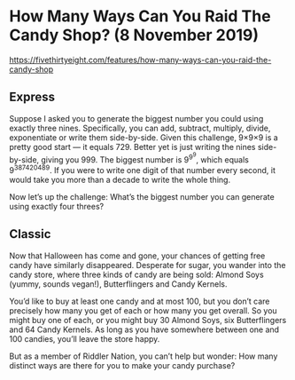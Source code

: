 # How Many Ways Can You Raid The Candy Shop?  (8 November 2019)

https://fivethirtyeight.com/features/how-many-ways-can-you-raid-the-candy-shop

## Express

Suppose I asked you to generate the biggest number you could using exactly three nines.
Specifically, you can add, subtract, multiply, divide, exponentiate or write them side-by-side.
Given this challenge, 9×9×9 is a pretty good start — it equals 729.
Better yet is just writing the nines side-by-side, giving you 999.
The biggest number is 9<sup>9<sup>9</sup></sup>, which equals 9<sup>387420489</sup>.
If you were to write one digit of that number every second, it would take you more than a decade to write the whole thing.

Now let’s up the challenge: What’s the biggest number you can generate using exactly four threes?

## Classic

Now that Halloween has come and gone, your chances of getting free candy have similarly disappeared.
Desperate for sugar, you wander into the candy store, where three kinds of candy are being sold: Almond Soys (yummy, sounds vegan!), Butterflingers and Candy Kernels.

You’d like to buy at least one candy and at most 100, but you don’t care precisely how many you get of each or how many you get overall.
So you might buy one of each, or you might buy 30 Almond Soys, six Butterflingers and 64 Candy Kernels.
As long as you have somewhere between one and 100 candies, you’ll leave the store happy.

But as a member of Riddler Nation, you can’t help but wonder: How many distinct ways are there for you to make your candy purchase?
